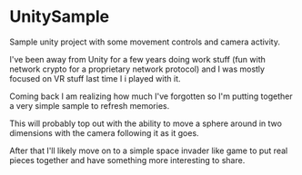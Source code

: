 # UnitySample
Sample unity project with some movement controls and camera activity.

I've been away from Unity for a few years doing work stuff (fun with network crypto for a proprietary network protocol) and I was mostly focused on VR stuff last time I i played with it.

Coming back I am realizing how much I've forgotten so I'm putting together a very simple sample to refresh memories.

This will probably top out with the ability to move a sphere around in two dimensions with the camera following it as it goes.

After that I'll likely move on to a simple space invader like game to put real pieces together and have something more interesting to share.
